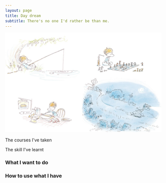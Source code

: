 ```yaml
---
layout: page
title: Day dream
subtitle: There's no one I'd rather be than me.
---
```


![Alt text](/img/boy.jpg)

The courses I've taken

The skill I've learnt

### What I want to do

### How to use what I have





